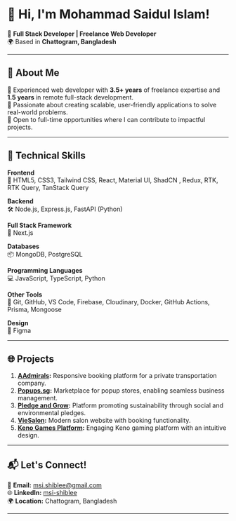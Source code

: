 # 👋 Hi, I'm Mohammad Saidul Islam!

🚀 **Full Stack Developer | Freelance Web Developer**  
🌍 Based in **Chattogram, Bangladesh**

---

## 📝 About Me

🔹 Experienced web developer with **3.5+ years** of freelance expertise and **1.5 years** in remote full-stack development.  
🔹 Passionate about creating scalable, user-friendly applications to solve real-world problems.  
🔹 Open to full-time opportunities where I can contribute to impactful projects.

---

## 🌟 Technical Skills

**Frontend**  
🎨 HTML5, CSS3, Tailwind CSS, React, Material UI, ShadCN , Redux, RTK, RTK Query, TanStack Query  

**Backend**  
🛠️ Node.js, Express.js, FastAPI (Python)  

**Full Stack Framework**  
🔗 Next.js  

**Databases**  
📦 MongoDB, PostgreSQL  

**Programming Languages**  
💻 JavaScript, TypeScript, Python  

**Other Tools**  
🔧 Git, GitHub, VS Code, Firebase, Cloudinary, Docker, GitHub Actions, Prisma, Mongoose  

**Design**  
🎨 Figma  

---

## 🌐 Projects

1. **[AAdmirals](https://aadmirals.com/):** Responsive booking platform for a private transportation company.  
2. **[Popups.sg](https://test.popups.sg/):** Marketplace for popup stores, enabling seamless business management.  
3. **[Pledge and Grow](https://pledgeandgrow.com/):** Platform promoting sustainability through social and environmental pledges.  
4. **[VieSalon](https://www.viesalon.com/):** Modern salon website with booking functionality.  
5. **[Keno Games Platform](https://inspiring-puffpuff-f7908f.netlify.app/):** Engaging Keno gaming platform with an intuitive design.

---

## 📬 Let's Connect!

💌 **Email:** [msi.shiblee@gmail.com](mailto:msi.shiblee@gmail.com)  
🌐 **LinkedIn:** [msi-shiblee](https://www.linkedin.com/in/msi-shiblee/)  
🌍 **Location:** Chattogram, Bangladesh  

---